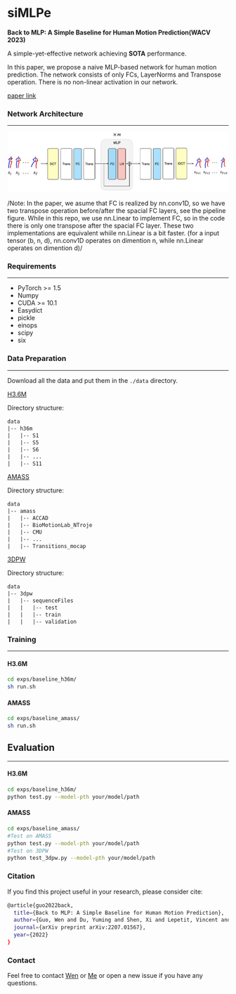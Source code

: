 # siMLPe
**Back to MLP: A Simple Baseline for Human Motion Prediction(WACV 2023)** 

A simple-yet-effective network achieving **SOTA** performance.

In this paper, we propose a naive MLP-based network for human motion prediction. The network consists of only FCs, LayerNorms and Transpose operation. There is no non-linear activation in our network.

[paper link](https://arxiv.org/abs/2207.01567)

### Network Architecture
------
![image](.github/pipeline.png)

/Note: In the paper, we asume that FC is realized by nn.conv1D, so we have two transpose operation before/after the spacial FC layers, see the pipeline figure. While in this repo, we use nn.Linear to implement FC, so in the code there is only one transpose after the spacial FC layer. These two implementations are equivalent whiile nn.Linear is a bit faster. (for a input tensor (b, n, d), nn.conv1D operates on dimention n, while nn.Linear operates on dimention d)/

### Requirements
------
- PyTorch >= 1.5
- Numpy
- CUDA >= 10.1
- Easydict
- pickle
- einops
- scipy
- six

### Data Preparation
------
Download all the data and put them in the `./data` directory.

[H3.6M](http://www.cs.stanford.edu/people/ashesh/h3.6m.zip)

Directory structure:
```shell script
data
|-- h36m
|   |-- S1
|   |-- S5
|   |-- S6
|   |-- ...
|   |-- S11
```

[AMASS](https://amass.is.tue.mpg.de/)

Directory structure:
```shell script
data
|-- amass
|   |-- ACCAD
|   |-- BioMotionLab_NTroje
|   |-- CMU
|   |-- ...
|   |-- Transitions_mocap
```

[3DPW](https://virtualhumans.mpi-inf.mpg.de/3DPW/)

Directory structure: 
```shell script
data
|-- 3dpw
|   |-- sequenceFiles
|   |   |-- test
|   |   |-- train
|   |   |-- validation
```

### Training
------
#### H3.6M
```bash
cd exps/baseline_h36m/
sh run.sh
```

#### AMASS
```bash
cd exps/baseline_amass/
sh run.sh
```

## Evaluation
------
#### H3.6M
```bash
cd exps/baseline_h36m/
python test.py --model-pth your/model/path
```

#### AMASS
```bash
cd exps/baseline_amass/
#Test on AMASS
python test.py --model-pth your/model/path 
#Test on 3DPW
python test_3dpw.py --model-pth your/model/path 
```

### Citation
If you find this project useful in your research, please consider cite:
```bash
@article{guo2022back,
  title={Back to MLP: A Simple Baseline for Human Motion Prediction},
  author={Guo, Wen and Du, Yuming and Shen, Xi and Lepetit, Vincent and Xavier, Alameda-Pineda and Francesc, Moreno-Noguer},
  journal={arXiv preprint arXiv:2207.01567},
  year={2022}
}
```

### Contact
Feel free to contact [Wen](wen.guo@inria.fr) or [Me](yuming.du@enpc.fr) or open a new issue if you have any questions.

